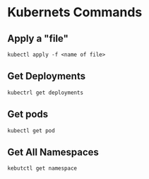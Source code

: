 # Kubernets Commands

## Apply a "file"

`kubectl apply -f <name of file>`

## Get Deployments

`kubectrl get deployments`

## Get pods

`kubectl get pod`

## Get All Namespaces

`kebutctl get namespace`
